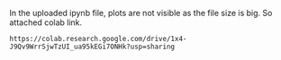 In the uploaded ipynb file, plots are not visible as the file size is big. So attached colab link.

`https://colab.research.google.com/drive/1x4-J9Qv9WrrSjwTzUI_ua95kEGi7ONHk?usp=sharing`
